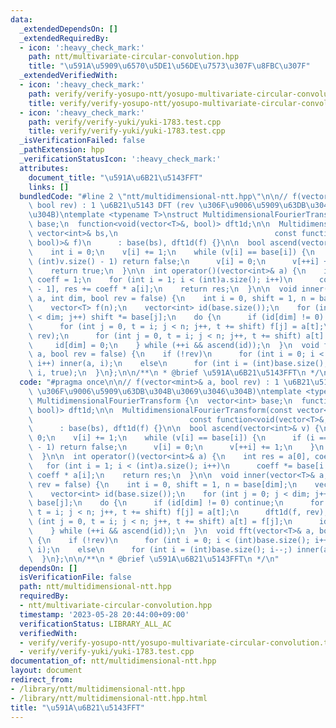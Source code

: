 ```yaml
---
data:
  _extendedDependsOn: []
  _extendedRequiredBy:
  - icon: ':heavy_check_mark:'
    path: ntt/multivariate-circular-convolution.hpp
    title: "\u591A\u5909\u6570\u5DE1\u56DE\u7573\u307F\u8FBC\u307F"
  _extendedVerifiedWith:
  - icon: ':heavy_check_mark:'
    path: verify/verify-yosupo-ntt/yosupo-multivariate-circular-convolution.test.cpp
    title: verify/verify-yosupo-ntt/yosupo-multivariate-circular-convolution.test.cpp
  - icon: ':heavy_check_mark:'
    path: verify/verify-yuki/yuki-1783.test.cpp
    title: verify/verify-yuki/yuki-1783.test.cpp
  _isVerificationFailed: false
  _pathExtension: hpp
  _verificationStatusIcon: ':heavy_check_mark:'
  attributes:
    document_title: "\u591A\u6B21\u5143FFT"
    links: []
  bundledCode: "#line 2 \"ntt/multidimensional-ntt.hpp\"\n\n// f(vector<mint>& a,\
    \ bool rev) : 1 \u6B21\u5143 DFT (rev \u306F\u9006\u5909\u63DB\u304B\u3069\u3046\
    \u304B)\ntemplate <typename T>\nstruct MultidimensionalFourierTransform {\n  vector<int>\
    \ base;\n  function<void(vector<T>&, bool)> dft1d;\n\n  MultidimensionalFourierTransform(const\
    \ vector<int>& bs,\n                                   const function<void(vector<T>&,\
    \ bool)>& f)\n      : base(bs), dft1d(f) {}\n\n  bool ascend(vector<int>& v) {\n\
    \    int i = 0;\n    v[i] += 1;\n    while (v[i] == base[i]) {\n      if (i ==\
    \ (int)v.size() - 1) return false;\n      v[i] = 0;\n      v[++i] += 1;\n    }\n\
    \    return true;\n  }\n\n  int operator()(vector<int>& a) {\n    int res = a[0],\
    \ coeff = 1;\n    for (int i = 1; i < (int)a.size(); i++)\n      coeff *= base[i\
    \ - 1], res += coeff * a[i];\n    return res;\n  }\n\n  void inner(vector<T>&\
    \ a, int dim, bool rev = false) {\n    int i = 0, shift = 1, n = base[dim];\n\
    \    vector<T> f(n);\n    vector<int> id(base.size());\n    for (int j = 0; j\
    \ < dim; j++) shift *= base[j];\n    do {\n      if (id[dim] != 0) continue;\n\
    \      for (int j = 0, t = i; j < n; j++, t += shift) f[j] = a[t];\n      dft1d(f,\
    \ rev);\n      for (int j = 0, t = i; j < n; j++, t += shift) a[t] = f[j];\n \
    \     id[dim] = 0;\n    } while (++i && ascend(id));\n  }\n  void fft(vector<T>&\
    \ a, bool rev = false) {\n    if (!rev)\n      for (int i = 0; i < (int)base.size();\
    \ i++) inner(a, i);\n    else\n      for (int i = (int)base.size(); i--;) inner(a,\
    \ i, true);\n  }\n};\n\n/**\n * @brief \u591A\u6B21\u5143FFT\n */\n"
  code: "#pragma once\n\n// f(vector<mint>& a, bool rev) : 1 \u6B21\u5143 DFT (rev\
    \ \u306F\u9006\u5909\u63DB\u304B\u3069\u3046\u304B)\ntemplate <typename T>\nstruct\
    \ MultidimensionalFourierTransform {\n  vector<int> base;\n  function<void(vector<T>&,\
    \ bool)> dft1d;\n\n  MultidimensionalFourierTransform(const vector<int>& bs,\n\
    \                                   const function<void(vector<T>&, bool)>& f)\n\
    \      : base(bs), dft1d(f) {}\n\n  bool ascend(vector<int>& v) {\n    int i =\
    \ 0;\n    v[i] += 1;\n    while (v[i] == base[i]) {\n      if (i == (int)v.size()\
    \ - 1) return false;\n      v[i] = 0;\n      v[++i] += 1;\n    }\n    return true;\n\
    \  }\n\n  int operator()(vector<int>& a) {\n    int res = a[0], coeff = 1;\n \
    \   for (int i = 1; i < (int)a.size(); i++)\n      coeff *= base[i - 1], res +=\
    \ coeff * a[i];\n    return res;\n  }\n\n  void inner(vector<T>& a, int dim, bool\
    \ rev = false) {\n    int i = 0, shift = 1, n = base[dim];\n    vector<T> f(n);\n\
    \    vector<int> id(base.size());\n    for (int j = 0; j < dim; j++) shift *=\
    \ base[j];\n    do {\n      if (id[dim] != 0) continue;\n      for (int j = 0,\
    \ t = i; j < n; j++, t += shift) f[j] = a[t];\n      dft1d(f, rev);\n      for\
    \ (int j = 0, t = i; j < n; j++, t += shift) a[t] = f[j];\n      id[dim] = 0;\n\
    \    } while (++i && ascend(id));\n  }\n  void fft(vector<T>& a, bool rev = false)\
    \ {\n    if (!rev)\n      for (int i = 0; i < (int)base.size(); i++) inner(a,\
    \ i);\n    else\n      for (int i = (int)base.size(); i--;) inner(a, i, true);\n\
    \  }\n};\n\n/**\n * @brief \u591A\u6B21\u5143FFT\n */\n"
  dependsOn: []
  isVerificationFile: false
  path: ntt/multidimensional-ntt.hpp
  requiredBy:
  - ntt/multivariate-circular-convolution.hpp
  timestamp: '2023-05-28 20:44:00+09:00'
  verificationStatus: LIBRARY_ALL_AC
  verifiedWith:
  - verify/verify-yosupo-ntt/yosupo-multivariate-circular-convolution.test.cpp
  - verify/verify-yuki/yuki-1783.test.cpp
documentation_of: ntt/multidimensional-ntt.hpp
layout: document
redirect_from:
- /library/ntt/multidimensional-ntt.hpp
- /library/ntt/multidimensional-ntt.hpp.html
title: "\u591A\u6B21\u5143FFT"
---
```

